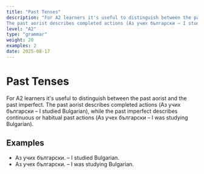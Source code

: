 ```yaml
---
title: "Past Tenses"
description: "For A2 learners it's useful to distinguish between the past aorist and the past imperfect.
The past aorist describes completed actions (Аз учих български – I studied Bulgarian), while the past imperfect describes continuous or habitual past actions (Аз учех български – I was studying Bulgarian)."
level: "A2"
type: "grammar"
weight: 20
examples: 2
date: 2025-08-17
---
```


# Past Tenses

For A2 learners it's useful to distinguish between the past aorist and the past imperfect.
The past aorist describes completed actions (Аз учих български – I studied Bulgarian), while the past imperfect describes continuous or habitual past actions (Аз учех български – I was studying Bulgarian).

## Examples

- Аз учих български. – I studied Bulgarian.
- Аз учех български. – I was studying Bulgarian.

